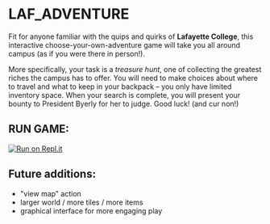 # LAF_ADVENTURE

Fit for anyone familiar with the quips and quirks of **Lafayette College**, this interactive choose-your-own-adventure game will take you all around campus (as if you were there in person!).

More specifically, your task is a _treasure hunt_, one of collecting the greatest riches the campus has to offer.  You will need to make choices about where to travel and what to keep in your backpack – you only have limited inventory space.  When your search is complete, you will present your bounty to President Byerly for her to judge. Good luck! (and cur non!)


## RUN GAME:
[![Run on Repl.it](https://repl.it/badge/github/fainorr/laf_adventure)](https://repl.it/github/fainorr/laf_adventure)


## Future additions:
  - "view map" action
  - larger world / more tiles / more items
  - graphical interface for more engaging play
